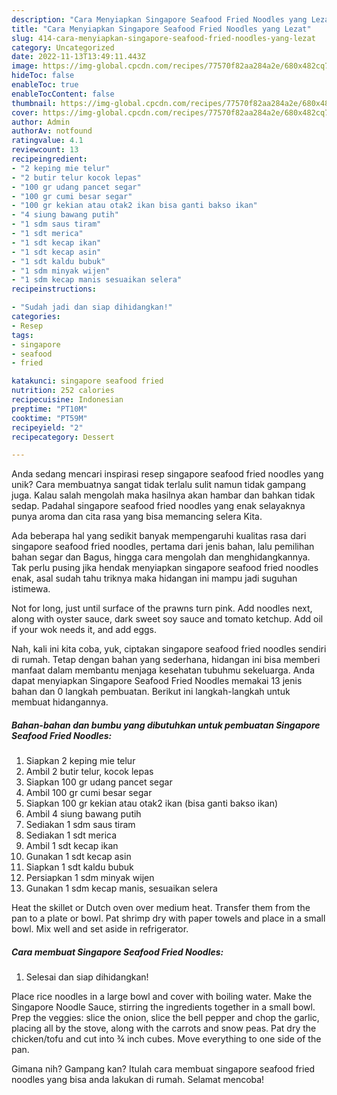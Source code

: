 ```yaml
---
description: "Cara Menyiapkan Singapore Seafood Fried Noodles yang Lezat"
title: "Cara Menyiapkan Singapore Seafood Fried Noodles yang Lezat"
slug: 414-cara-menyiapkan-singapore-seafood-fried-noodles-yang-lezat
category: Uncategorized
date: 2022-11-13T13:49:11.443Z
image: https://img-global.cpcdn.com/recipes/77570f82aa284a2e/680x482cq70/singapore-seafood-fried-noodles-foto-resep-utama.jpg
hideToc: false
enableToc: true
enableTocContent: false
thumbnail: https://img-global.cpcdn.com/recipes/77570f82aa284a2e/680x482cq70/singapore-seafood-fried-noodles-foto-resep-utama.jpg
cover: https://img-global.cpcdn.com/recipes/77570f82aa284a2e/680x482cq70/singapore-seafood-fried-noodles-foto-resep-utama.jpg
author: Admin
authorAv: notfound
ratingvalue: 4.1
reviewcount: 13
recipeingredient:
- "2 keping mie telur"
- "2 butir telur kocok lepas"
- "100 gr udang pancet segar"
- "100 gr cumi besar segar"
- "100 gr kekian atau otak2 ikan bisa ganti bakso ikan"
- "4 siung bawang putih"
- "1 sdm saus tiram"
- "1 sdt merica"
- "1 sdt kecap ikan"
- "1 sdt kecap asin"
- "1 sdt kaldu bubuk"
- "1 sdm minyak wijen"
- "1 sdm kecap manis sesuaikan selera"
recipeinstructions:

- "Sudah jadi dan siap dihidangkan!"
categories:
- Resep
tags:
- singapore
- seafood
- fried

katakunci: singapore seafood fried 
nutrition: 252 calories
recipecuisine: Indonesian
preptime: "PT10M"
cooktime: "PT59M"
recipeyield: "2"
recipecategory: Dessert

---
```





Anda sedang mencari inspirasi resep singapore seafood fried noodles yang unik? Cara membuatnya sangat tidak terlalu sulit namun tidak gampang juga. Kalau salah mengolah maka hasilnya akan hambar dan bahkan tidak sedap. Padahal singapore seafood fried noodles yang enak selayaknya punya aroma dan cita rasa yang bisa memancing selera Kita.





Ada beberapa hal yang sedikit banyak mempengaruhi kualitas rasa dari singapore seafood fried noodles, pertama dari jenis bahan, lalu pemilihan bahan segar dan Bagus, hingga cara mengolah dan menghidangkannya. Tak perlu pusing jika hendak menyiapkan singapore seafood fried noodles enak,      asal sudah tahu triknya maka hidangan ini mampu jadi suguhan istimewa.














Not for long, just until surface of the prawns turn pink. Add noodles next, along with oyster sauce, dark sweet soy sauce and tomato ketchup. Add oil if your wok needs it, and add eggs.






Nah, kali ini kita coba, yuk, ciptakan singapore seafood fried noodles sendiri di rumah. Tetap dengan bahan yang sederhana, hidangan ini bisa memberi manfaat dalam membantu menjaga kesehatan tubuhmu sekeluarga. Anda dapat menyiapkan Singapore Seafood Fried Noodles memakai 13 jenis bahan dan 0 langkah pembuatan. Berikut ini langkah-langkah untuk membuat hidangannya.

<!--inarticleads1-->

##### Bahan-bahan dan bumbu yang dibutuhkan untuk pembuatan Singapore Seafood Fried Noodles:

1. Siapkan 2 keping mie telur
1. Ambil 2 butir telur, kocok lepas
1. Siapkan 100 gr udang pancet segar
1. Ambil 100 gr cumi besar segar
1. Siapkan 100 gr kekian atau otak2 ikan (bisa ganti bakso ikan)
1. Ambil 4 siung bawang putih
1. Sediakan 1 sdm saus tiram
1. Sediakan 1 sdt merica
1. Ambil 1 sdt kecap ikan
1. Gunakan 1 sdt kecap asin
1. Siapkan 1 sdt kaldu bubuk
1. Persiapkan 1 sdm minyak wijen
1. Gunakan 1 sdm kecap manis, sesuaikan selera


Heat the skillet or Dutch oven over medium heat. Transfer them from the pan to a plate or bowl. Pat shrimp dry with paper towels and place in a small bowl. Mix well and set aside in refrigerator. 

<!--inarticleads2-->

##### Cara membuat Singapore Seafood Fried Noodles:


1. Selesai dan siap dihidangkan!

Place rice noodles in a large bowl and cover with boiling water. Make the Singapore Noodle Sauce, stirring the ingredients together in a small bowl. Prep the veggies: slice the onion, slice the bell pepper and chop the garlic, placing all by the stove, along with the carrots and snow peas. Pat dry the chicken/tofu and cut into ¾ inch cubes. Move everything to one side of the pan. 

Gimana nih? Gampang kan? Itulah cara membuat singapore seafood fried noodles yang bisa anda lakukan di rumah. Selamat mencoba!

